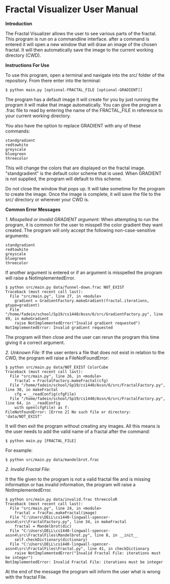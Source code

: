 # Fractal Visualizer User Manual

**Introduction**

The Fractal Visualizer allows the user to see various parts of the fractal. This
program is run on a commandline interface. after a command is entered it will 
open a new window that will draw an image of the chosen fractal. It will then 
automatically save the image to the current working directory (CWD).

**Instructions For Use**

To use this program, open a terminal and navigate into the src/ folder of the 
repository. From there enter into the terminal:
    
    $ python main.py [optional-FRACTAL_FILE [optional-GRADIENT]]
    
The program has a default image it will create for you by just running the program
it will make that image automatically. You can give the program a .frac file to read
by entering the name of the FRACTAL_FILE in reference to your current working directory.

You also have the option to replace GRADIENT with any of these commands:
    
    standgradient
    redtowhite
    greyscale
    bluegreen
    threecolor
    
This will change the colors that are displayed on the fractal image. "standgradient"
is the default color scheme that is used. When GRADIENT is not supplied, the program 
will default to this scheme. 
	
Do not close the window that pops up. It will take sometime for the program to create 
the image. Once the image is complete, it will save the file to the src/ directory or 
wherever your CWD is. 

**Common Error Messages**

*1. Misspelled or invalid GRADIENT argument:*
When attempting to run the program, it is common for the user to misspell the color gradient
they want created. The program will only accept the following non-case-sensitive arguments:
    
    standgradient
    redtowhite
    greyscale
    bluegreen
    threecolor

If another argument is entered or if an argument is misspelled the program will raise a NotImplementedError.

    $ python src/main.py data/funnel-down.frac NOT_EXIST
    Traceback (most recent call last):
      File "src/main.py", line 27, in <module>
        gradient = GradientFactory.makeGradient(fractal.iterations, gtype=gradient)
      File "/home/fadein/school/Sp19/cs1440/Assn/6/src/GradientFactory.py", line 49, in makeGradient
        raise NotImplementedError("Invalid gradient requested")
    NotImplementedError: Invalid gradient requested



The program will then close and the user can rerun the program this time giving it a correct
argument. 

*2. Unknown File:*
If the user enters a file that does not exist in relation to the CWD, the program will raise a 
FileNotFoundError:
    
    $ python src/main.py data/NOT_EXIST ColorCube
    Traceback (most recent call last):
      File "src/main.py", line 26, in <module>
        fractal = FractalFactory.makeFractal(cfg)
      File "/home/fadein/school/Sp19/cs1440/Assn/6/src/FractalFactory.py", line 30, in makeFractal
        cfg = __readConfig(cfgFile)
      File "/home/fadein/school/Sp19/cs1440/Assn/6/src/FractalFactory.py", line 64, in __readConfig
        with open(cfgFile) as f:
    FileNotFoundError: [Errno 2] No such file or directory: 'data/NOT_EXIST'


It will then exit the program without creating any images. All this means is the user 
needs to add the valid name of a fractal after the command:
    
    $ python main.py [FRACTAL_FILE]

For example:

    $ python src/main.py data/mandelbrot.frac
    
*2. Invalid Fractal File:*

It the file given to the program is not a valid fractal file and is missing information or
has invalid information, the program will raise a NotImplementedError.

    $ python src/main.py data/invalid.frac threecoloR
    Traceback (most recent call last):
      File "src/main.py", line 24, in <module>
        fractal = fracFac.makeFractal(image)
      File "C:\Users\DELL\cs1440-lingwall-spencer-assn4\src\FractalFactory.py", line 34, in makeFractal
        fractal = Mandelbrot(dic)
      File "C:\Users\DELL\cs1440-lingwall-spencer-assn4\src\FractalFiles\Mandelbrot.py", line 8, in __init__
        self.checkDictionary(dictionary)
      File "C:\Users\DELL\cs1440-lingwall-spencer-assn4\src\FractalFiles\Fractal.py", line 41, in checkDictionary
        raise NotImplementedError("Invalid Fractal File: iterations must be integer")
    NotImplementedError: Invalid Fractal File: iterations must be integer
    
At the end of the message the program will inform the user what is wrong with the fractal File. 
    





